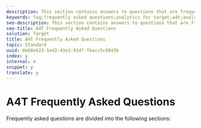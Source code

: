 ```yaml
---
description: This section contains answers to questions that are frequently asked about using Analytics as the reporting source for Target (A4T).
keywords: faq;frequently asked questions;analytics for target;a4t;analytics;reporting source
seo-description: This section contains answers to questions that are frequently asked about using Analytics as the reporting source for Target (A4T).
seo-title: A4T Frequently Asked Questions
solution: Target
title: A4T Frequently Asked Questions
topic: Standard
uuid: 0e68e623-1ed2-43e2-91d7-fbacc5c6043b
index: y
internal: n
snippet: y
translate: y
---
```


# A4T Frequently Asked Questions


Frequently asked questions are divided into the following sections: 
